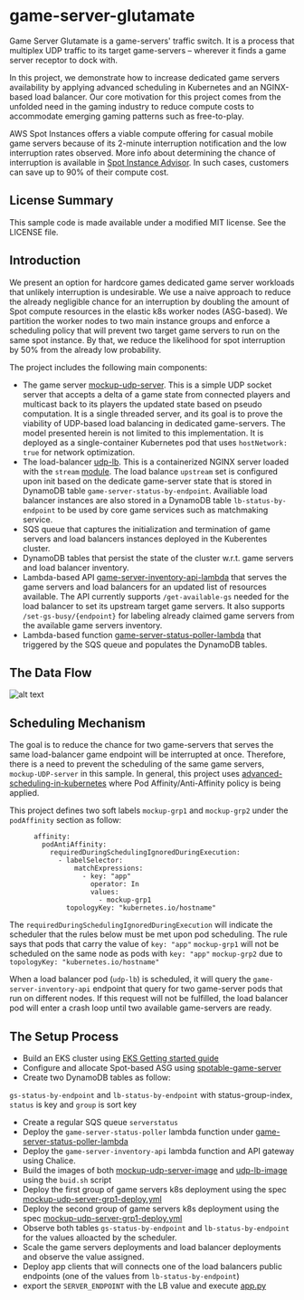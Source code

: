 # game-server-glutamate
Game Server Glutamate is a game-servers' traffic switch. It is a process that multiplex UDP traffic to its target game-servers – wherever it finds a game server receptor to dock with.

In this project, we demonstrate how to increase dedicated game servers availability by applying advanced scheduling in Kubernetes and an NGINX-based load balancer. Our core motivation for this project comes from the unfolded need in the gaming industry to reduce compute costs to accommodate emerging gaming patterns such as free-to-play. 

AWS Spot Instances offers a viable compute offering for casual mobile game servers because of its 2-minute interruption notification and the low interruption rates observed. More info about determining the chance of interruption is available in [Spot Instance Advisor](https://aws.amazon.com/ec2/spot/instance-advisor/). In such cases, customers can save up to 90% of their compute cost. 

## License Summary
This sample code is made available under a modified MIT license. See the LICENSE file.

## Introduction
We present an option for hardcore games dedicated game server workloads that unlikely interruption is undesirable. We use a naive approach to reduce the already negligible chance for an interruption by doubling the amount of Spot compute resources in the elastic k8s worker nodes (ASG-based). We partition the worker nodes to two main instance groups and enforce a scheduling policy that will prevent two target game servers to run on the same spot instance. By that, we reduce the likelihood for spot interruption by 50% from the already low probability.  

The project includes the following main components:
* The game server [mockup-udp-server](https://github.com/yahavb/game-server-glutamate/tree/master/mockup-udp-server-image). This is a simple UDP socket server that accepts a delta of a game state from connected players and multicast back to its players the updated state based on pseudo computation. It is a single threaded server, and its goal is to prove the viability of UDP-based load balancing in dedicated game-servers. The model presented herein is not limited to this implementation. It is deployed as a single-container Kubernetes pod that uses `hostNetwork: true` for network optimization. 
*  The load-balancer [udp-lb](https://github.com/yahavb/game-server-glutamate/tree/master/udp-lb-image). This is a containerized NGINX server loaded with the `stream` [module](https://github.com/yahavb/game-server-glutamate/blob/master/udp-lb-image/nginx.conf.template). The load balance `upstream`  set is configured upon init based on the dedicate game-server state that is stored in DynamoDB table `game-server-status-by-endpoint`. Availiable load balancer instances are also stored in a DynamoDB table `lb-status-by-endpoint` to be used by core game services such as matchmaking service. 
* SQS queue that captures the initialization and termination of game servers and load balancers instances deployed in the Kuberentes cluster. 
* DynamoDB tables that persist the state of the cluster w.r.t. game servers and load balancer inventory. 
* Lambda-based API [game-server-inventory-api-lambda](https://github.com/yahavb/game-server-glutamate/tree/master/game-server-inventory-api-lambda) that serves the game servers and load balancers for an updated list of resources available. The API currently supports `/get-available-gs` needed for the load balancer to set its upstream target game servers. It also supports `/set-gs-busy/{endpoint}` for labeling already claimed game servers from the available game servers inventory. 
* Lambda-based function [game-server-status-poller-lambda](https://github.com/yahavb/game-server-glutamate/tree/master/game-server-status-poller-lambda) that triggered by the SQS queue and populates the DynamoDB tables. 

## The Data Flow
![alt text](https://github.com/yahavb/game-server-glutamate/blob/master/pics/game-server-glutamate.png)

## Scheduling Mechanism
The goal is to reduce the chance for two game-servers that serves the same load-balancer game endpoint will be interrupted at once. Therefore, there is a need to prevent the scheduling of the same game servers, `mockup-UDP-server` in this sample. In general, this project uses [advanced-scheduling-in-kubernetes](https://kubernetes.io/blog/2017/03/advanced-scheduling-in-kubernetes/) where Pod Affinity/Anti-Affinity policy is being applied. 

This project defines two soft labels `mockup-grp1` and `mockup-grp2` under the `podAffinity` section as follow:
```
      affinity:
        podAntiAffinity:
          requiredDuringSchedulingIgnoredDuringExecution:
            - labelSelector:
                matchExpressions:
                  - key: "app"
                    operator: In
                    values:
                      - mockup-grp1
              topologyKey: "kubernetes.io/hostname"
```
The `requiredDuringSchedulingIgnoredDuringExecution` will indicate the scheduler that the rules below must be met upon pod scheduling. The rule says that pods that carry the value of `key: "app"` `mockup-grp1`  will not be scheduled on the same node as pods with `key: "app"` `mockup-grp2` due to  `topologyKey: "kubernetes.io/hostname"`

When a load balancer pod (`udp-lb`) is scheduled, it will query the `game-server-inventory-api` endpoint that query for two game-server pods that run on different nodes. If this request will not be fulfilled, the load balancer pod will enter a crash loop until two available game-servers are ready. 

## The Setup Process 
* Build an EKS cluster using [EKS Getting started guide](https://docs.aws.amazon.com/eks/latest/userguide/getting-started.html)
* Configure and allocate Spot-based ASG using [spotable-game-server](https://github.com/aws-samples/spotable-game-server)
* Create two DynamoDB tables as follow:

`gs-status-by-endpoint` and `lb-status-by-endpoint` with status-group-index, `status` is key and `group` is sort key
* Create a regular SQS queue `serverstatus`
* Deploy the `game-server-status-poller` lambda function under [game-server-status-poller-lambda](https://github.com/yahavb/game-server-glutamate/tree/master/game-server-status-poller-lambda)
* Deploy the `game-server-inventory-api` lambda function and API gateway using Chalice. 
* Build the images of both [mockup-udp-server-image](https://github.com/yahavb/game-server-glutamate/tree/master/mockup-udp-server-image) and [udp-lb-image](https://github.com/yahavb/game-server-glutamate/tree/master/udp-lb-image) using the `buid.sh` script 
* Deploy the first group of game servers k8s deployment using the spec [mockup-udp-server-grp1-deploy.yml](https://github.com/yahavb/game-server-glutamate/blob/master/specs/mockup-udp-server-grp1-deploy.yml)
* Deploy the second group of game servers k8s deployment using the spec [mockup-udp-server-grp1-deploy.yml](https://github.com/yahavb/game-server-glutamate/blob/master/specs/mockup-udp-server-grp1-deploy.yml)
* Observe both tables `gs-status-by-endpoint` and `lb-status-by-endpoint` for the values alloacted by the scheduler.
* Scale the game servers deployments and load balancer deployments and observe the value assigned. 
* Deploy app clients that will connects one of the load balancers public endpoints (one of the values from `lb-status-by-endpoint`)
* export the `SERVER_ENDPOINT` with the LB value and execute [app.py](https://github.com/yahavb/game-server-glutamate/blob/master/game-client-image/app.py)
